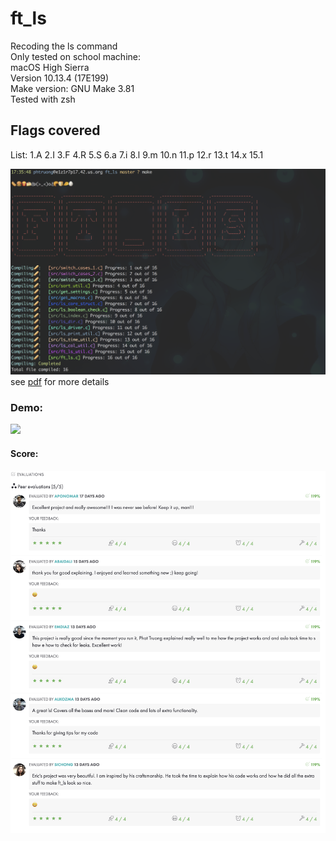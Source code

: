 # ft_ls
Recoding the ls command\
Only tested on school machine:\
macOS High Sierra\
Version 10.13.4 (17E199)\
Make version: GNU Make 3.81\
Tested with zsh

## Flags covered

List:
  1.A
  2.I
  3.F
  4.R
  5.S
  6.a
  7.i
  8.l
  9.m
  10.n
  11.p
  12.r
  13.t
  14.x
  15.1

![](images/Make.png)
see [pdf](https://github.com/nkone/ft_ls/blob/master/ft_ls.en.pdf) for more details
### Demo:
![](images/ft_ls_demo.gif)

#### Score:
![](images/ls_score.png)
